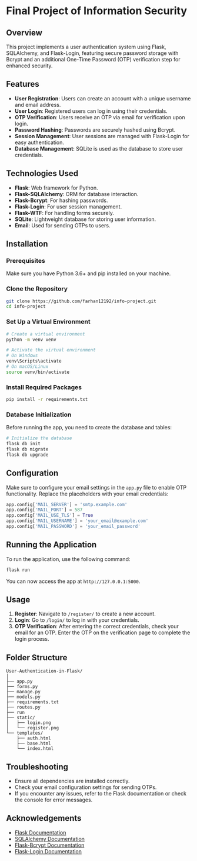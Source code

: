 
# Final Project of Information Security

## Overview

This project implements a user authentication system using Flask, SQLAlchemy, and Flask-Login, featuring secure password storage with Bcrypt and an additional One-Time Password (OTP) verification step for enhanced security.

## Features

- **User Registration**: Users can create an account with a unique username and email address.
- **User Login**: Registered users can log in using their credentials.
- **OTP Verification**: Users receive an OTP via email for verification upon login.
- **Password Hashing**: Passwords are securely hashed using Bcrypt.
- **Session Management**: User sessions are managed with Flask-Login for easy authentication.
- **Database Management**: SQLite is used as the database to store user credentials.

## Technologies Used

- **Flask**: Web framework for Python.
- **Flask-SQLAlchemy**: ORM for database interaction.
- **Flask-Bcrypt**: For hashing passwords.
- **Flask-Login**: For user session management.
- **Flask-WTF**: For handling forms securely.
- **SQLite**: Lightweight database for storing user information.
- **Email**: Used for sending OTPs to users.

## Installation

### Prerequisites

Make sure you have Python 3.6+ and pip installed on your machine.

### Clone the Repository

```bash
git clone https://github.com/farhan12192/info-project.git
cd info-project
```

### Set Up a Virtual Environment

```bash
# Create a virtual environment
python -m venv venv

# Activate the virtual environment
# On Windows
venv\Scripts\activate
# On macOS/Linux
source venv/bin/activate
```

### Install Required Packages

```bash
pip install -r requirements.txt
```

### Database Initialization

Before running the app, you need to create the database and tables:

```bash
# Initialize the database
flask db init
flask db migrate
flask db upgrade
```

## Configuration

Make sure to configure your email settings in the `app.py` file to enable OTP functionality. Replace the placeholders with your email credentials:

```python
app.config['MAIL_SERVER'] = 'smtp.example.com'
app.config['MAIL_PORT'] = 587
app.config['MAIL_USE_TLS'] = True
app.config['MAIL_USERNAME'] = 'your_email@example.com'
app.config['MAIL_PASSWORD'] = 'your_email_password'
```

## Running the Application

To run the application, use the following command:

```bash
flask run
```

You can now access the app at `http://127.0.0.1:5000`.

## Usage

1. **Register**: Navigate to `/register/` to create a new account.
2. **Login**: Go to `/login/` to log in with your credentials.
3. **OTP Verification**: After entering the correct credentials, check your email for an OTP. Enter the OTP on the verification page to complete the login process.

## Folder Structure

```
User-Authentication-in-Flask/
│
├── app.py
├── forms.py
├── manage.py
├── models.py
├── requirements.txt
├── routes.py
├── run
├── static/
│   ├── login.png
│   └── register.png
└── templates/
    ├── auth.html
    ├── base.html
    └── index.html
```

## Troubleshooting

- Ensure all dependencies are installed correctly.
- Check your email configuration settings for sending OTPs.
- If you encounter any issues, refer to the Flask documentation or check the console for error messages.


## Acknowledgements

- [Flask Documentation](https://flask.palletsprojects.com/)
- [SQLAlchemy Documentation](https://www.sqlalchemy.org/)
- [Flask-Bcrypt Documentation](https://flask-bcrypt.readthedocs.io/en/latest/)
- [Flask-Login Documentation](https://flask-login.readthedocs.io/en/latest/)
```

